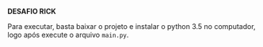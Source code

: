 **DESAFIO RICK**

Para executar, basta baixar o projeto e instalar o python 3.5 no computador,
logo após execute o arquivo `main.py`.